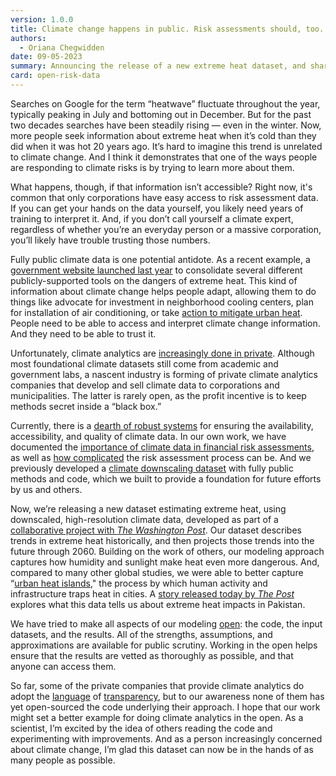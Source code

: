 ```yaml
---
version: 1.0.0
title: Climate change happens in public. Risk assessments should, too.
authors:
  - Oriana Chegwidden
date: 09-05-2023
summary: Announcing the release of a new extreme heat dataset, and sharing my reflections on why it’s important to do this kind of work in the open
card: open-risk-data
---
```


Searches on Google for the term “heatwave” fluctuate throughout the year, typically peaking in July and bottoming out in December. But for the past two decades searches have been steadily rising — even in the winter. Now, more people seek information about extreme heat when it’s cold than they did when it was hot 20 years ago. It’s hard to imagine this trend is unrelated to climate change. And I think it demonstrates that one of the ways people are responding to climate risks is by trying to learn more about them.

What happens, though, if that information isn’t accessible? Right now, it's common that only corporations have easy access to risk assessment data. If you can get your hands on the data yourself, you likely need years of training to interpret it. And, if you don’t call yourself a climate expert, regardless of whether you’re an everyday person or a massive corporation, you’ll likely have trouble trusting those numbers.

Fully public climate data is one potential antidote. As a recent example, a [government website launched last year](https://www.heat.gov/pages/tools-information) to consolidate several different publicly-supported tools on the dangers of extreme heat. This kind of information about climate change helps people adapt, allowing them to do things like advocate for investment in neighborhood cooling centers, plan for installation of air conditioning, or take [action to mitigate urban heat](https://www.epa.gov/heatislands/heat-island-community-actions-database). People need to be able to access and interpret climate change information. And they need to be able to trust it.

Unfortunately, climate analytics are [increasingly done in private](https://prospect.org/economy/2023-04-12-rise-climate-rating-agencies/). Although most foundational climate datasets still come from academic and government labs, a nascent industry is forming of private climate analytics companies that develop and sell climate data to corporations and municipalities. The latter is rarely open, as the profit incentive is to keep methods secret inside a “black box.”

Currently, there is a [dearth of robust systems](https://papers.ssrn.com/sol3/papers.cfm?abstract_id=4396826) for ensuring the availability, accessibility, and quality of climate data. In our own work, we have documented the [importance of climate data in financial risk assessments](https://carbonplan.org/research/data-financial-risk), as well as [how complicated](https://carbonplan.org/research/climate-risk-assessments) the risk assessment process can be. And we previously developed a [climate downscaling dataset](https://carbonplan.org/research/cmip6-downscaling-explainer) with fully public methods and code, which we built to provide a foundation for future efforts by us and others.

Now, we’re releasing a new dataset estimating extreme heat, using downscaled, high-resolution climate data, developed as part of a [collaborative project with _The Washington Post_](TK). Our dataset describes trends in extreme heat historically, and then projects those trends into the future through 2060. Building on the work of others, our modeling approach captures how humidity and sunlight make heat even more dangerous. And, compared to many other global studies, we were able to better capture “[urban heat islands](https://www.epa.gov/heatislands)," the process by which human activity and infrastructure traps heat in cities. A [story released today by _The Post_](TK) explores what this data tells us about extreme heat impacts in Pakistan.

We have tried to make all aspects of our modeling [open](https://github.com/carbonplan/extreme-heat): the code, the input datasets, and the results. All of the strengths, assumptions, and approximations are available for public scrutiny. Working in the open helps ensure that the results are vetted as thoroughly as possible, and that anyone can access them.

So far, some of the private companies that provide climate analytics do adopt the [language](https://www.jupiterintel.com/products) of [transparency](https://firststreet.org/mission/), but to our awareness none of them has yet open-sourced the code underlying their approach.
I hope that our work might set a better example for doing climate analytics in the open. As a scientist, I’m excited by the idea of others reading the code and experimenting with improvements. And as a person increasingly concerned about climate change, I’m glad this dataset can now be in the hands of as many people as possible.
